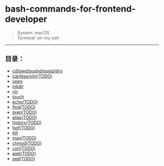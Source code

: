 # bash-commands-for-frontend-developer
> System: macOS <br />
> Terminal: oh-my-zsh
---

## 目录：

* [cd/pwd/pushd/popd/dirs](pushd)
* [cat/less/vim(TODO)](cat)
* [open](open)
* [mkdir](mkdir)
* [rm](rm)
* [touch](touch)
* [echo(TODO)](echo)
* [find(TODO)](find)
* [grep(TODO)](grep)
* [alias(TODO)](alias)
* [history(TODO)](history)
* [lsof(TODO)](lsof)
* [kill](kill)
* [man(TODO)](man)
* [chmod(TODO)](chmod)
* [curl(TODO)](curl)
* [awk(TODO)](awk)
* [sed(TODO)](sed)
